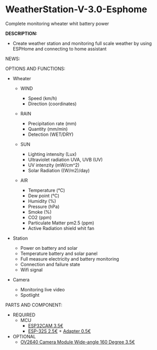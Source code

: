 # WeatherStation-V-3.0-Esphome
Complete monitoring wheater whit battery power

**DESCRIPTION:**
 - Create weather station and monitoring full scale weather by using ESPHome and connecting to home assistant
 
NEWS:

OPTIONS AND FUNCTIONS:
- Wheater
  - WIND
    - Speed (km/h)
    - Direction (coordinates)
  
  - RAIN
    - Precipitation rate (mm)
    - Quantity (mm/min)
    - Detection (WET/DRY)
  
  - SUN
    - Lighting intensity (Lux)
    - Ultraviolet radiation UVA, UVB (UV)
    - UV intenzity (mW/cm^2)
    - Solar Radiation ((W/m2)/day)
  
  - AIR
    - Temperature (°C)
    - Dew point (°C)
    - Humidity (%)
    - Pressure (hPa)
    - Smoke (%)
    - CO2 (ppm)
    - Particulate Matter pm2.5 (ppm)
    - Active Radiation shield whit fan

- Station
   - Power on battery and solar
   - Temperature battery and solar panel
   - Full measure electricity and battery monitoring
   - Connection and failure state
   - Wifi signal

- Camera
   - Monitoring live video
   - Spotlight
 
PARTS AND COMPONENT:
- REQUIRED
   - MCU
      - [ESP32CAM 3.5€](https://a.aliexpress.com/_mNO3h4e)
      - [ESP-32S 2.5€](https://a.aliexpress.com/_mtYXh6i) + [Adapter 0.5€](https://a.aliexpress.com/_mNiOE98)
- OPTIONAL
  - [OV2640 Camera Module Wide-angle 160 Degree 3.5€](https://a.aliexpress.com/_mLNkjQE)
  



